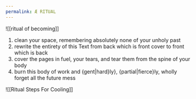 ```yaml
---
permalink: Æ RITUAL
---
```


![[ritual of becoming]]
1. clean your space, remembering absolutely none of your unholy past 
2. rewrite the entirety of this Text from back which is front cover to front which is back
3. cover the pages in fuel, your tears, and tear them from the spine of your body
4. burn this body of work and {gent|hard}ly}, {partial|fierce}ly, wholly forget all the future mess


![[Ritual Steps For Cooling]]